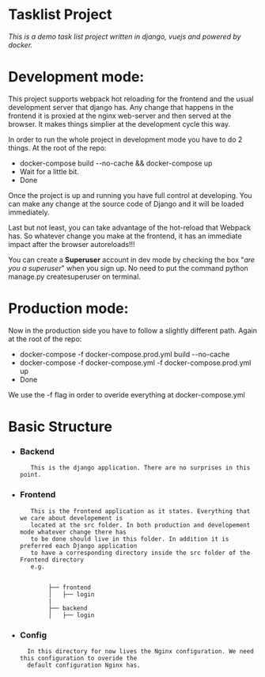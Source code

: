 # Tasklist Project
*This is a demo task list project written in django, vuejs and powered by docker.*



# Development mode:

This project supports webpack hot reloading for the frontend and the usual development server that django has.
Any change that happens in the frontend it is proxied at the nginx web-server and then served at the browser.
It makes things simplier at the development cycle this way.

In order to run the whole project in development mode you have to do 2 things.
At the root of the repo:
  * docker-compose build --no-cache && docker-compose up
  * Wait for a little bit.
  * Done
 
Once the project is up and running you have full control at developing.
You can make any change at the source code of Django and it will be loaded immediately.

Last but not least, you can take advantage of the hot-reload that Webpack has.
So whatever change you make at the frontend, it has an immediate impact after the browser
autoreloads!!!

You can create a **Superuser** account in dev mode by checking the box "*are you a superuser*"
when you sign up. No need to put the command python manage.py createsuperuser on terminal.


# Production mode:


Now in the production side you have to follow a slightly different path.
Again at the root of the repo:
  * docker-compose -f docker-compose.prod.yml build --no-cache
  * docker-compose -f docker-compose.yml -f docker-compose.prod.yml up
  * Done
  
  We use the -f flag in order to overide everything at docker-compose.yml
  
# Basic Structure

* ###  Backend
         This is the django application. There are no surprises in this point.
* ### Frontend
         This is the frontend application as it states. Everything that we care about developement is
         located at the src folder. In both production and developement mode whatever change there has 
         to be done should live in this folder. In addition it is preferred each Django application
         to have a corresponding directory inside the src folder of the Frontend directory
         e.g. 


              ├── frontend
              │   ├── login
              |
              ├── backend
              │   ├── login
* ### Config
        In this directory for now lives the Nginx configuration. We need this configuration to overide the 
        default configuration Nginx has.
        

        
              
